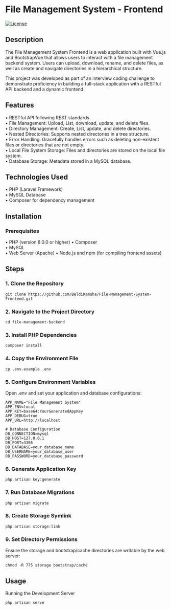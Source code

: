 # File Management System - Frontend

<p align="left">
  <a href="LICENSE"><img src="https://img.shields.io/github/license/BeldiKamuha/File-Management-System-Frontend" alt="License"></a>
</p>

## Description

The File Management System Frontend is a web application built with Vue.js and BootstrapVue that allows users to interact with a file management backend system. Users can upload, download, rename, and delete files, as well as create and navigate directories in a hierarchical structure.

This project was developed as part of an interview coding challenge to demonstrate proficiency in building a full-stack application with a RESTful API backend and a dynamic frontend.

## Features

•	RESTful API following REST standards.  
•	File Management: Upload, List, download, update, and delete files.  
•	Directory Management: Create, List, update, and delete directories.  
•	Nested Directories: Supports nested directories in a tree structure.  
•	Error Handling: Gracefully handles errors such as deleting non-existent files or directories that are not empty.  
•	Local File System Storage: Files and directories are stored on the local file system.  
•	Database Storage: Metadata stored in a MySQL database.  

## Technologies Used

•	PHP (Laravel Framework)  
•	MySQL Database  
•	Composer for dependency management  

## Installation

### Prerequisites

•	PHP (version 8.0.0 or higher) 
•	Composer  
•	MySQL  
•	Web Server (Apache) 
•	Node.js and npm (for compiling frontend assets)

## Steps

### 1. Clone the Repository
```
git clone https://github.com/BeldiKamuha/File-Management-System-Frontend.git
```

### 2.	Navigate to the Project Directory
```
cd file-management-backend
 ```

### 3.	Install PHP Dependencies
```
composer install
```

### 4.	Copy the Environment File
```
cp .env.example .env
```

### 5.	Configure Environment Variables
Open .env and set your application and database configurations:
```
APP_NAME="File Management System"
APP_ENV=local
APP_KEY=base64:YourGeneratedAppKey
APP_DEBUG=true
APP_URL=http://localhost

# Database Configuration
DB_CONNECTION=mysql
DB_HOST=127.0.0.1
DB_PORT=3306
DB_DATABASE=your_database_name
DB_USERNAME=your_database_user
DB_PASSWORD=your_database_password

```

### 6.	Generate Application Key
```
php artisan key:generate
```

### 7.	Run Database Migrations
```
php artisan migrate
```

### 8.	Create Storage Symlink
```
php artisan storage:link
```

### 9.	Set Directory Permissions
Ensure the storage and bootstrap/cache directories are writable by the web server:
```
chmod -R 775 storage bootstrap/cache
```

## Usage

Running the Development Server
```
php artisan serve
```

